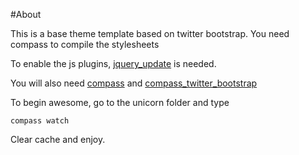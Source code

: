 #About

This is a base theme template based on twitter bootstrap.
You need compass to compile the stylesheets

To enable the js plugins, [jquery_update](http://drupal.org/project/jquery_update) is needed.

You will also need [compass](http://compass-style.org/) and [compass_twitter_bootstrap](https://github.com/vwall/compass-twitter-bootstrap)

To begin awesome, go to the unicorn folder and type

    compass watch

Clear cache and enjoy.

